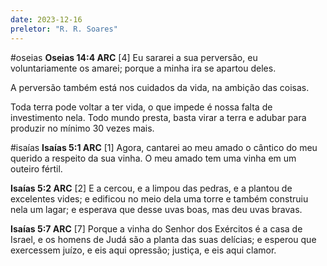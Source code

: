 ```yaml
---
date: 2023-12-16
preletor: "R. R. Soares"
---
```

#oseias
**‭‭Oseias‬ ‭14:4‬ ‭ARC‬‬** [4] Eu sararei a sua perversão, eu voluntariamente os amarei; porque a minha ira se apartou deles.

A perversão também está nos cuidados da vida, na ambição das coisas.

Toda terra pode voltar a ter vida, o que impede é nossa falta de investimento nela. Todo mundo presta, basta virar a terra e adubar para produzir no mínimo 30 vezes mais.

#isaías
**‭‭Isaías‬ ‭5:1‬ ‭ARC‬‬** [1] Agora, cantarei ao meu amado o cântico do meu querido a respeito da sua vinha. O meu amado tem uma vinha em um outeiro fértil.

**‭‭Isaías‬ ‭5:2‬ ‭ARC‬‬** [2] E a cercou, e a limpou das pedras, e a plantou de excelentes vides; e edificou no meio dela uma torre e também construiu nela um lagar; e esperava que desse uvas boas, mas deu uvas bravas.

**‭‭Isaías‬ ‭5:7‬ ‭ARC‬‬** [7] Porque a vinha do Senhor dos Exércitos é a casa de Israel, e os homens de Judá são a planta das suas delícias; e esperou que exercessem juízo, e eis aqui opressão; justiça, e eis aqui clamor.